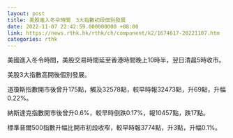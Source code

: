 ```yaml
---
layout: post
title: 美股進入冬令時間　3大指數初段個別發展
date: 2022-11-07 22:42:59.000000000 +08:00
link: https://news.rthk.hk/rthk/ch/component/k2/1674617-20221107.htm
categories: rthk
---
```


美國進入冬令時間，美股交易時間延至香港時間晚上10時半，翌日清晨5時收市。

美股3大指數高開後個別發展。

道瓊斯指數開市後曾升175點，觸及32578點，較早時報32473點，升69點，升幅0.22%。

納斯達克指數開市後曾升0.6%，較早時倒跌0.17%，報10457點，跌17點。

標準普爾500指數升幅比開市初段收窄，較早時報3774點，升3點，升幅0.1%。
